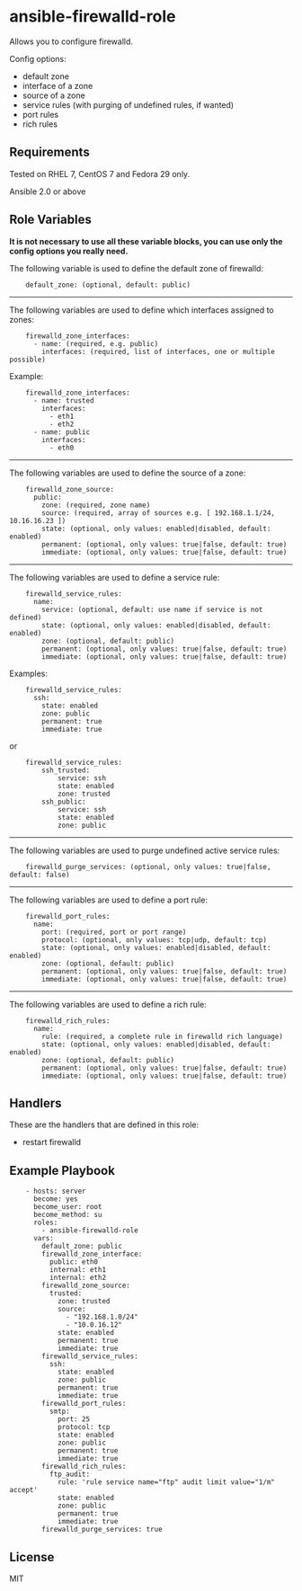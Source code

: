 ansible-firewalld-role
=========

Allows you to configure firewalld.

Config options:
* default zone
* interface of a zone
* source of a zone
* service rules (with purging of undefined rules, if wanted)
* port rules
* rich rules

Requirements
------------

Tested on RHEL 7, CentOS 7 and Fedora 29 only. 

Ansible 2.0 or above 

Role Variables
--------------
**It is not necessary to use all these variable blocks, you can use only the config options you really need.** 


The following variable is used to define the default zone of firewalld:

```
    default_zone: (optional, default: public)
```

---

The following variables are used to define which interfaces assigned to zones:

```
    firewalld_zone_interfaces:
      - name: (required, e.g. public)
        interfaces: (required, list of interfaces, one or multiple possible)
```

Example:
```
    firewalld_zone_interfaces:
      - name: trusted
        interfaces:
          - eth1
          - eth2
      - name: public
        interfaces:
          - eth0
```

---

The following variables are used to define the source of a zone:

```
    firewalld_zone_source:
      public:
        zone: (required, zone name)
        source: (required, array of sources e.g. [ 192.168.1.1/24, 10.16.16.23 ])
        state: (optional, only values: enabled|disabled, default: enabled)
        permanent: (optional, only values: true|false, default: true)
        immediate: (optional, only values: true|false, default: true)
```

---

The following variables are used to define a service rule: 

```
    firewalld_service_rules: 
      name:
        service: (optional, default: use name if service is not defined)
        state: (optional, only values: enabled|disabled, default: enabled)
        zone: (optional, default: public) 
        permanent: (optional, only values: true|false, default: true)
        immediate: (optional, only values: true|false, default: true)
```

Examples:
```
    firewalld_service_rules: 
      ssh:
        state: enabled
        zone: public
        permanent: true
        immediate: true
```
or
```
    firewalld_service_rules:
        ssh_trusted:
            service: ssh
            state: enabled
            zone: trusted
        ssh_public:
            service: ssh
            state: enabled
            zone: public
```

---

The following variables are used to purge undefined active service rules: 

```
    firewalld_purge_services: (optional, only values: true|false, default: false)
```

---

The following variables are used to define a port rule: 

```
    firewalld_port_rules: 
      name:
        port: (required, port or port range)
        protocol: (optional, only values: tcp|udp, default: tcp)
        state: (optional, only values: enabled|disabled, default: enabled)
        zone: (optional, default: public)
        permanent: (optional, only values: true|false, default: true)
        immediate: (optional, only values: true|false, default: true)
```

---

The following variables are used to define a rich rule: 

```
    firewalld_rich_rules: 
      name:
        rule: (required, a complete rule in firewalld rich language)
        state: (optional, only values: enabled|disabled, default: enabled)
        zone: (optional, default: public)
        permanent: (optional, only values: true|false, default: true)
        immediate: (optional, only values: true|false, default: true)
```

Handlers
--------

These are the handlers that are defined in this role:

* restart firewalld

Example Playbook
----------------

```
    - hosts: server
      become: yes
      become_user: root
      become_method: su
      roles:
        - ansible-firewalld-role
      vars:
        default_zone: public
        firewalld_zone_interface:
          public: eth0
          internal: eth1
          internal: eth2
        firewalld_zone_source:
          trusted:
            zone: trusted
            source:
              - "192.168.1.0/24"
              - "10.0.16.12"
            state: enabled
            permanent: true
            immediate: true
        firewalld_service_rules:
          ssh:
            state: enabled
            zone: public
            permanent: true
            immediate: true
        firewalld_port_rules:
          smtp:
            port: 25
            protocol: tcp
            state: enabled
            zone: public
            permanent: true
            immediate: true
        firewalld_rich_rules:
          ftp_audit:
            rule: 'rule service name="ftp" audit limit value="1/m" accept'
            state: enabled
            zone: public
            permanent: true
            immediate: true
        firewalld_purge_services: true
```

License
-------

MIT

